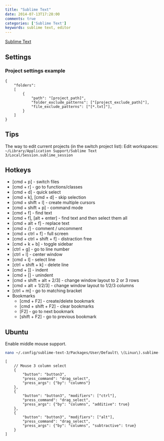 ```yaml
---
title: "Sublime Text"
date: 2014-07-13T17:28:00
comments: true
categories: ['Sublime Text']
keywords: sublime text, editor
---
```


[Sublime Text](http://www.sublimetext.com/3)

## Settings

### Project settings example

```
{
    "folders":
    [
        {
            "path": "[project_path]",
            "folder_exclude_patterns": ["[project_exclude_path]"],
            "file_exclude_patterns": ["[*.txt]"],
        }
    ]
}
```

## Tips

The way to edit current projects (in the switch project list): Edit workspaces: ```~/Library/Application Support/Sublime Text 3/Local/Session.sublime_session```

## Hotkeys

* [cmd + p] - switch files
* [cmd + r] - go to functions/classes
* [cmd + d] - quick select
* [cmd + k], [cmd + d] - skip selection
* [cmd + shift + l] - create multiple cursors
* [cmd + shift + p] - command mode
* [cmd + f] - find text
* [cmd + f], [alt + enter] -  find text and then select them all
* [cmd + alt + f] - replace text
* [cmd + /] - comment / uncomment
* [cmd + ctrl + f] - full screen
* [cmd + ctrl + shift + f] - distraction free
* [cmd + k + b] - toggle sidebar
* [ctrl + g] - go to line number
* [ctrl + l] - center window
* [cmd + l] - select line
* [ctrl + shift + k] - delete line
* [cmd + ]] - indent
* [cmd + [] - unindent
* [cmd + shift + alt + 2/3] - change window layout to 2 or 3 rows
* [cmd + alt + 1/2/3] - change window layout to 1/2/3 columns
* [ctrl + m] - go to matching bracket
* Bookmarks
    * [cmd + F2] - create/delete bookmark
    * [cmd + shift + F2] - clear bookmarks
    * [F2] - go to next bookmark
    * [shift + F2] - go to previous bookmark


## Ubuntu

Enable middle mouse support.

```bash
nano ~/.config/sublime-text-3/Packages/User/Default\ \(Linux\).sublime-mousemap
```

```
[
    // Mouse 3 column select
    {
        "button": "button3",
        "press_command": "drag_select",
        "press_args": {"by": "columns"}
    },
    {
        "button": "button3", "modifiers": ["ctrl"],
        "press_command": "drag_select",
        "press_args": {"by": "columns", "additive": true}
    },
    {
        "button": "button3", "modifiers": ["alt"],
        "press_command": "drag_select",
        "press_args": {"by": "columns", "subtractive": true}
    }
]
```
